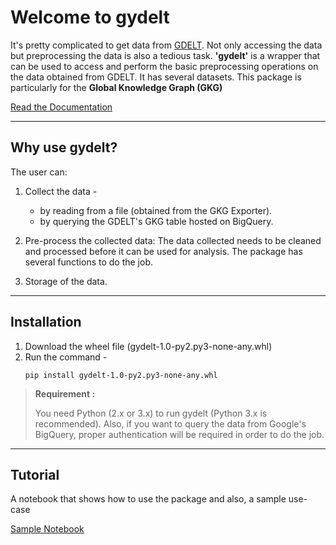 Welcome to gydelt
===============
It's pretty complicated to get data from [GDELT](https://www.gdeltproject.org/). Not only accessing the data but preprocessing the data is also a tedious task. **'gydelt'**  is a wrapper that can be used to access and perform the basic preprocessing operations on the data obtained from GDELT. It has several datasets. This package is particularly for the **Global Knowledge Graph (GKG)**

[Read the Documentation](http://gydelt.readthedocs.io/en/latest/)


----------


Why use gydelt?
-----------------------
The user can:

 1. Collect the data - 
	 - by reading from a file (obtained from the GKG Exporter).
	 - by querying the GDELT's GKG table hosted on BigQuery.
 2. Pre-process the collected data: The data collected needs to be cleaned and processed before it can be used for analysis. The package has several functions to do the job.

 3. Storage of the data.


----------


Installation
----------------

 1. Download the wheel file (gydelt-1.0-py2.py3-none-any.whl)
 2. Run the command  -
	```
	pip install gydelt-1.0-py2.py3-none-any.whl
	```
> **Requirement :**
> 
> You need Python (2.x or 3.x) to run gydelt (Python 3.x is recommended).
> Also, if you want to query the data from Google's BigQuery, proper authentication will be required in order to do the job. 


----------


Tutorial
------------

A notebook that shows how to use the package and also, a sample use-case

[Sample Notebook](http://nbviewer.jupyter.org/github/MrinalJain17/gydelt/blob/master/tutorial/Example.ipynb)
